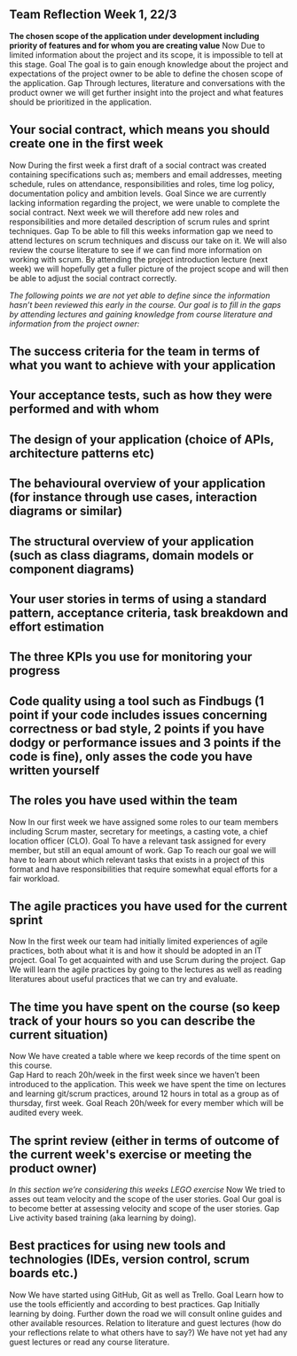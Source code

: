 ## Team Reflection Week 1, 22/3

**The chosen scope of the application under development including priority of features and for whom you are creating value**
Now
Due to limited information about the project and its scope, it is impossible to tell at this stage.
Goal
The goal is to gain enough knowledge about the project and expectations of the project owner to be able to define the chosen scope of the application.
Gap
Through lectures, literature and conversations with the product owner we will get further insight into the project and what features should be prioritized in the application. 

## Your social contract, which means you should create one in the first week
Now
During the first week a first draft of a social contract was created containing specifications such as; members and email addresses, meeting schedule, rules on attendance, responsibilities and roles, time log policy, documentation policy and ambition levels.
Goal
Since we are currently lacking information regarding the project, we were unable to complete the social contract. Next week we will therefore add new roles and responsibilities and more detailed description of scrum rules and sprint techniques. 
Gap
To be able to fill this weeks information gap we need to attend lectures on scrum techniques and discuss our take on it. We will also review the course literature to see if we can find more information on working with scrum. By attending the project introduction lecture (next week) we will hopefully get a fuller picture of the project scope and will then be able to adjust the social contract correctly.

*The following points we are not yet able to define since the information hasn’t been reviewed this early in the course. Our goal is to fill in the gaps by attending lectures and gaining knowledge from course literature and information from the project owner:* 

## The success criteria for the team in terms of what you want to achieve with your application
## Your acceptance tests, such as how they were performed and with whom
## The design of your application (choice of APIs, architecture patterns etc)
## The behavioural overview of your application (for instance through use cases, interaction diagrams or similar)
## The structural overview of your application (such as class diagrams, domain models or component diagrams)
## Your user stories in terms of using a standard pattern, acceptance criteria, task breakdown and effort estimation
## The three KPIs you use for monitoring your progress
## Code quality using a tool such as Findbugs (1 point if your code includes issues concerning correctness or bad style, 2 points if you have dodgy or performance issues and 3 points if the code is fine), only asses the code you have written yourself

## The roles you have used within the team
Now
In our first week we have assigned some roles to our team members including Scrum master, secretary for meetings, a casting vote, a chief location officer (CLO). 
Goal
To have a relevant task assigned for every member, but still an equal amount of work.
Gap
To reach our goal we will have to learn about which relevant tasks that exists in a project of this format and have responsibilities that require somewhat equal efforts for a fair workload. 


## The agile practices you have used for the current sprint
Now
In the first week our team had initially limited experiences of agile practices, both about what it is and how it should be adopted in an IT project. 
Goal
To get acquainted with and use Scrum during the project. 
Gap
We will learn the agile practices by going to the lectures as well as reading literatures about useful practices that we can try and evaluate. 


## The time you have spent on the course (so keep track of your hours so you can describe the current situation)
Now
We have created a table where we keep records of the time spent on this course.   
Gap
Hard to reach 20h/week in the first week since we haven’t been introduced to the application. This week we have spent the time on lectures and learning git/scrum practices, around 12 hours in total as a group as of thursday, first week. 
Goal
Reach 20h/week for every member which will be audited every week.

## The sprint review (either in terms of outcome of the current week's exercise or meeting the product owner)
*In this section we’re considering this weeks LEGO exercise*
Now
We tried to asses out team velocity and the scope of the user stories.
Goal
Our goal is to become better at assessing velocity and scope of the user stories.
Gap
Live activity based training (aka learning by doing).


## Best practices for using new tools and technologies (IDEs, version control, scrum boards etc.)
Now
We have started using GitHub, Git as well as Trello.
Goal
Learn how to use the tools efficiently and according to best practices.
Gap
Initially learning by doing. Further down the road we will consult online guides and other available resources.
Relation to literature and guest lectures (how do your reflections relate to what others have to say?)
We have not yet had any guest lectures or read any course literature.
